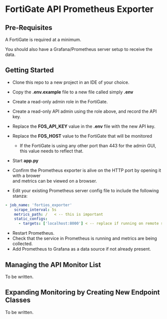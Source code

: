 # FortiGate API Prometheus Exporter

## Pre-Requisites

A FortiGate is required at a minimum.

You should also have a Grafana/Prometheus server setup to receive the data. 


## Getting Started

* Clone this repo to a new project in an IDE of your choice.
* Copy the **.env.example** file to a new file called simply **.env**
* Create a read-only admin role in the FortiGate.
* Create a read-only API admin using the role above, and record the API key.
* Replace the **FOS_API_KEY** value in the **.env** file with the new API key.
* Replace the **FOS_HOST** value to the FortiGate that will be monitored

    * If the FortiGate is using any other port than 443 for the admin GUI, this value needs to reflect that.

* Start **app.py**
* Confirm the Prometheus exporter is alive on the HTTP port by opening it with a brower  
  and metrics can be viewed on a browser. 
* Edit your existing Prometheus server config file to include the following stanza:

```yaml
- job_name: 'fortios_exporter'
    scrape_interval: 5s
    metrics_path: /   < -- this is important
    static_configs:
      - targets: ['localhost:8000'] < -- replace if running on remote server or different port
```

* Restart Prometheus.
* Check that the service in Prometheus is running and metrics are being collected.
* Add Prometheus to Grafana as a data source if not already present. 

## Managing the API Monitor List

To be written.

## Expanding Monitoring by Creating New Endpoint Classes

To be written.
